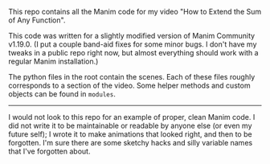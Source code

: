 This repo contains all the Manim code for my video "How to Extend the Sum of Any Function".

This code was written for a slightly modified version of Manim Community v1.19.0. (I put a couple band-aid fixes for some minor bugs. I don't have my tweaks in a public repo right now, but almost everything should work with a regular Manim installation.)

The python files in the root contain the scenes. Each of these files roughly corresponds to a section of the video. Some helper methods and custom objects can be found in `modules`.

---

I would not look to this repo for an example of proper, clean Manim code. I did not write it to be maintainable or readable by anyone else (or even my future self); I wrote it to make animations that looked right, and then to be forgotten. I'm sure there are some sketchy hacks and silly variable names that I've forgotten about.